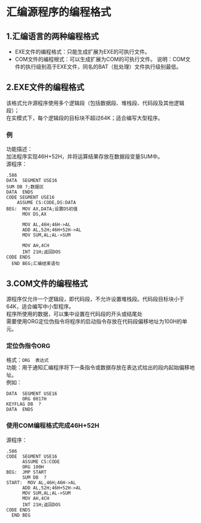 # 汇编源程序的编程格式
## 1.汇编语言的两种编程格式
* EXE文件的编程格式：只能生成扩展为EXE的可执行文件。
* COM文件的编程根式：可以生成扩展为COM的可执行文件。
说明：COM文件的执行级别高于EXE文件，同名的BAT（批处理）文件执行级别最低。  

## 2.EXE文件的编程格式
该格式允许源程序使用多个逻辑段（包括数据段、堆栈段、代码段及其他逻辑段）；  
在实模式下，每个逻辑段的目标块不超过64K；适合编写大型程序。  
### 例
功能描述：  
加法程序实现46H+52H，并将运算结果存放在数据段变量SUM中。  
源程序：  
```
.586
DATA  SEGMENT USE16
SUM DB ?;数据区
DATA  ENDS
CODE SEGMENT USE16
    ASSUME CS:CODE,DS:DATA
BEG:  MOV AX,DATA;设置DS初值
      MOV DS,AX
      
      MOV AL,46H;46H->AL
      ADD AL,52H;46H+52H->AL
      MOV SUM,AL;AL->SUM
      
      MOV AH,4CH
      INT 21H;返回DOS
CODE ENDS
  END BEG;汇编结束语句
```
## 3.COM文件的编程格式
源程序仅允许一个逻辑段，即代码段，不允许设置堆栈段。代码段目标块小于64K，适合编写中小型程序。  
程序所使用的数据，可以集中设置在代码段的开头或结尾处  
需要使用ORG定位伪指令将程序的启动指令存放在代码段偏移地址为100H的单元。  
### 定位伪指令ORG
格式：`ORG  表达式`  
功能：用于通知汇编程序将下一条指令或数据存放在表达式给出的段内起始偏移地址。  
例如：
```
DATA  SEGMENT USE16
      ORG 0017H
KEYFLAG DB  ?
DATA  ENDS
```
### 使用COM编程格式完成46H+52H
源程序：
```
.586
CODE  SEGMENT USE16
      ASSUME CS:CODE
      ORG 100H
BEG:  JMP START
      SUM DB  ?
START:  MOV AL,46H;46H->AL
      ADD AL,52H;46H+52H->AL
      MOV SUM,AL;AL->SUM
      MOV AH,4CH
      INT 21H;返回DOS
CODE ENDS
  END BEG   
```
